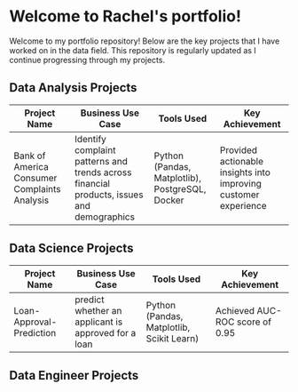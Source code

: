 # Welcome to Rachel's portfolio!

Welcome to my portfolio repository! Below are the key projects that I have worked on in the data field. This repository is regularly updated as I continue progressing through my projects.

## Data Analysis Projects

| Project Name      | Business Use Case                                      | Tools Used                              | Key Achievement                                          |
|-------------------|--------------------------------------------------------|-----------------------------------------|----------------------------------------------------------|
| Bank of America Consumer Complaints Analysis | Identify complaint patterns and trends across financial products, issues and demographics | Python (Pandas, Matplotlib), PostgreSQL, Docker | Provided actionable insights into improving customer experience |

## Data Science Projects

| Project Name      | Business Use Case                                      | Tools Used                              | Key Achievement                                          |
|-------------------|--------------------------------------------------------|-----------------------------------------|----------------------------------------------------------|
| Loan-Approval-Prediction | predict whether an applicant is approved for a loan | Python (Pandas, Matplotlib, Scikit Learn) | Achieved AUC-ROC score of 0.95 |

## Data Engineer Projects

